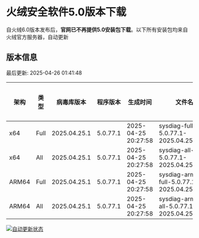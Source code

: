 # 火绒安全软件5.0版本下载 

自火绒6.0版本发布后，**官网已不再提供5.0安装包下载**。以下所有安装包均来自火绒官方服务器，自动更新

<!-- TABLE_START -->

## 版本信息

最后更新: 2025-04-26 01:41:48

| 架构    | 类型   | 病毒库版本 | 程序版本  | 生成时间 | 文件名 | 大小 | 下载链接    |
|---------|-------|------------|----------|----------|--------|------|----------|
| x64     | Full | 2025.04.25.1 | 5.0.77.1 | 2025-04-25 20:27:58 | sysdiag-full-5.0.77.1-2025.04.25.1.exe | 28.27M | [下载](https://down-tencent.huorong.cn/sysdiag-full-5.0.77.1-2025.04.25.1.exe) |
| x64     | All  | 2025.04.25.1 | 5.0.77.1 | 2025-04-25 20:27:58 | sysdiag-all-5.0.77.1-2025.04.25.1.exe | 28.27M | [下载](https://down-tencent.huorong.cn/sysdiag-all-5.0.77.1-2025.04.25.1.exe) |
| ARM64   | Full | 2025.04.25.1 | 5.0.77.1 | 2025-04-25 20:27:58 | sysdiag-arm64-full-5.0.77.1-2025.04.25.1.exe | 27.98M | [下载](https://down-tencent.huorong.cn/sysdiag-arm64-full-5.0.77.1-2025.04.25.1.exe) |
| ARM64   | All  | 2025.04.25.1 | 5.0.77.1 | 2025-04-25 20:27:58 | sysdiag-arm64-all-5.0.77.1-2025.04.25.1.exe | 27.98M | [下载](https://down-tencent.huorong.cn/sysdiag-arm64-all-5.0.77.1-2025.04.25.1.exe) |

<!-- TABLE_END -->

[![自动更新状态](https://github.com/J54264/Huorong-Version/actions/workflows/update.yml/badge.svg)](https://github.com/J54264/Huorong-Version/actions)
